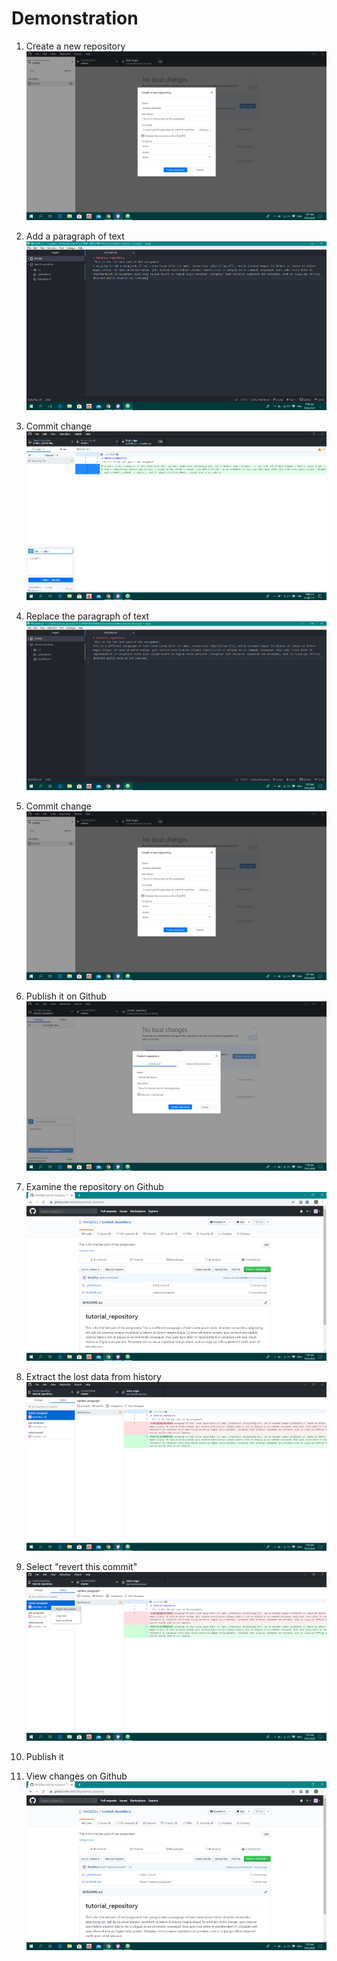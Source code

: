 # Demonstration
1. Create a new repository
![](/images/create_repository.png)

2. Add a paragraph of text
![](/images/add_paragraph.png)

3. Commit change
![](/images/commit_change.png)

4. Replace the paragraph of text
![](/images/replace_paragraph.png)

5. Commit change
![](/images/commit_change2.png)

6. Publish it on Github
![](/images/publish.png)

7. Examine the repository on Github
![](/images/repository.png)

8. Extract the lost data from history
![](/images/extract.png)

9. Select "revert this commit"
![](/images/revert.png)

10. Publish it

11. View changes on Github
![](/images/final.png)
